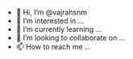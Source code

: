 - 👋 Hi, I’m @vajrahsnm
- 👀 I’m interested in ...
- 🌱 I’m currently learning ...
- 💞️ I’m looking to collaborate on ...
- 📫 How to reach me ...

<!---
vajrahsnm/vajrahsnm is a ✨ special ✨ repository because its `README.md` (this file) appears on your GitHub profile.
You can click the Preview link to take a look at your changes.
--->
